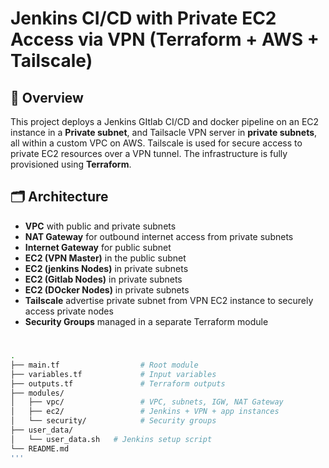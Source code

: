# Jenkins CI/CD with Private EC2 Access via VPN (Terraform + AWS + Tailscale)

## 📌 Overview

This project deploys a Jenkins GItlab CI/CD and docker pipeline on an EC2 instance in a **Private subnet**, and Tailsacle VPN server in **private subnets**, all within a custom VPC on AWS. Tailscale is used for secure access to private EC2 resources over a VPN tunnel. The infrastructure is fully provisioned using **Terraform**.


## 🗂️ Architecture

- **VPC** with public and private subnets
- **NAT Gateway** for outbound internet access from private subnets
- **Internet Gateway** for public subnet
- **EC2 (VPN Master)** in the public subnet
- **EC2 (jenkins Nodes)** in private subnets
- **EC2 (Gitlab Nodes)** in private subnets
- **EC2 (DOcker Nodes)** in private subnets 
- **Tailscale** advertise private subnet from VPN EC2 instance to securely access private nodes
- **Security Groups** managed in a separate Terraform module


#
```bash
.
├── main.tf                  # Root module
├── variables.tf             # Input variables
├── outputs.tf               # Terraform outputs
├── modules/
│   ├── vpc/                 # VPC, subnets, IGW, NAT Gateway
│   ├── ec2/                 # Jenkins + VPN + app instances
│   └── security/            # Security groups
├── user_data/
│   └── user_data.sh   # Jenkins setup script
└── README.md
'''